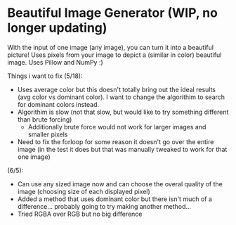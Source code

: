 # Beautiful Image Generator (WIP, no longer updating)

With the input of one image (any image), you can turn it into a beautiful picture! Uses pixels from your image to depict a (similar in color) beautiful image. 
Uses Pillow and NumPy :)

Things i want to fix (5/18):
- Uses average color but this doesn't totally bring out the ideal results (avg color vs dominant color). I want to change the algorithim to search for dominant colors instead. 
- Algorithim is slow (not that slow, but would like to try something different than brute forcing)
  - Additionally brute force would not work for larger images and smaller pixels
- Need to fix the forloop for some reason it doesn't go over the entire image (in the test it does but that was manually tweaked to work for that one image)

(6/5):
- Can use any sized image now and can choose the overal quality of the image (choosing size of each displayed pixel)
- Added a method that uses dominant color but there isn't much of a difference... probably going to try making another method...
- Tried RGBA over RGB but no big difference
